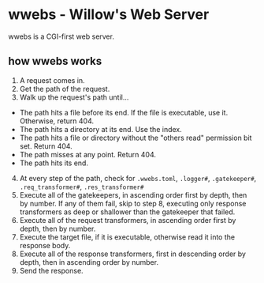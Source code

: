 # wwebs - Willow's Web Server

wwebs is a CGI-first web server.

## how wwebs works

1. A request comes in.
2. Get the path of the request.
3. Walk up the request's path until...
  * The path hits a file before its end. If the file is executable, use it. Otherwise, return 404.
  * The path hits a directory at its end. Use the index.
  * The path hits a file or directory without the "others read" permission bit set. Return 404.
  * The path misses at any point. Return 404.
  * The path hits its end.
4. At every step of the path, check for `.wwebs.toml`, `.logger#`, `.gatekeeper#`, `.req_transformer#`, `.res_transformer#`
5. Execute all of the gatekeepers, in ascending order first by depth, then by number. If any of them fail, skip to step 8, executing only response transformers as deep or shallower than the gatekeeper that failed.
6. Execute all of the request transformers, in ascending order first by depth, then by number.
7. Execute the target file, if it is executable, otherwise read it into the response body.
8. Execute all of the response transformers, first in descending order by depth, then in ascending order by number.
9. Send the response.